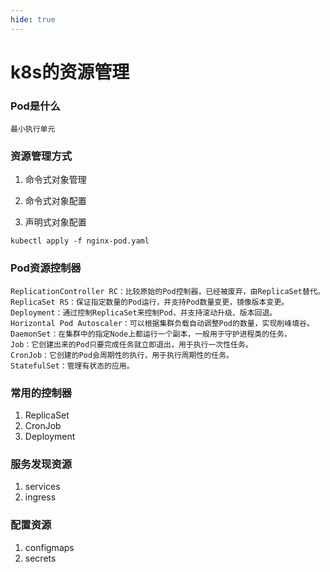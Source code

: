 ```yaml
---
hide: true
---
```

# k8s的资源管理

### Pod是什么
```
最小执行单元
```

### 资源管理方式

1. 命令式对象管理

2. 命令式对象配置

3. 声明式对象配置 

```
kubectl apply -f nginx-pod.yaml
```


### Pod资源控制器

```
ReplicationController RC：比较原始的Pod控制器，已经被废弃，由ReplicaSet替代。
ReplicaSet RS：保证指定数量的Pod运行，并支持Pod数量变更，镜像版本变更。
Deployment：通过控制ReplicaSet来控制Pod，并支持滚动升级、版本回退。
Horizontal Pod Autoscaler：可以根据集群负载自动调整Pod的数量，实现削峰填谷。
DaemonSet：在集群中的指定Node上都运行一个副本，一般用于守护进程类的任务。
Job：它创建出来的Pod只要完成任务就立即退出，用于执行一次性任务。
CronJob：它创建的Pod会周期性的执行，用于执行周期性的任务。
StatefulSet：管理有状态的应用。
```
### 常用的控制器

1. ReplicaSet
2. CronJob
3. Deployment

### 服务发现资源

1. services 
2. ingress


### 配置资源

1. configmaps
2. secrets